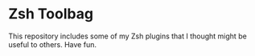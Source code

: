 # Zsh Toolbag

This repository includes some of my Zsh plugins that I thought might be useful to others. Have fun.
